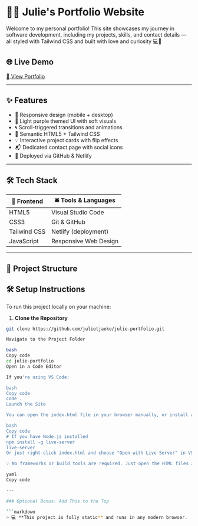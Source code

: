# 👩‍💻 Julie's Portfolio Website

Welcome to my personal portfolio! This site showcases my journey in software development, including my projects, skills, and contact details — all styled with Tailwind CSS and built with love and curiosity 💻💜

## 🌐 Live Demo  
[🔗 View Portfolio](https://your-netlify-or-github-pages-url.netlify.app)

---

## ✨ Features
- 📱 Responsive design (mobile + desktop)
- 🎨 Light purple themed UI with soft visuals
- 🌀 Scroll-triggered transitions and animations
- 🎯 Semantic HTML5 + Tailwind CSS
- 💡 Interactive project cards with flip effects
- 📬 Dedicated contact page with social icons
- 🚀 Deployed via GitHub & Netlify

---

## 🛠 Tech Stack

| 🧰 Frontend     | 🛎️ Tools & Languages    |
|------------------|-------------------------|
| HTML5            | Visual Studio Code      |
| CSS3             | Git & GitHub            |
| Tailwind CSS     | Netlify (deployment)    |
| JavaScript       | Responsive Web Design   |

---

## 📂 Project Structure

## 🛠 Setup Instructions

To run this project locally on your machine:

1. **Clone the Repository**

```bash
git clone https://github.com/julietjaoko/julie-portfolio.git

Navigate to the Project Folder

bash
Copy code
cd julie-portfolio
Open in a Code Editor

If you're using VS Code:

bash
Copy code
code .
Launch the Site

You can open the index.html file in your browser manually, or install a live server:

bash
Copy code
# If you have Node.js installed
npm install -g live-server
live-server
Or just right-click index.html and choose "Open with Live Server" in VS Code.

💡 No frameworks or build tools are required. Just open the HTML files and you're good to go!

yaml
Copy code

---

### Optional Bonus: Add This to the Top

```markdown
> 💻 **This project is fully static** and runs in any modern browser.